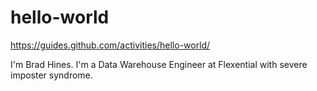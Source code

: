 # hello-world
https://guides.github.com/activities/hello-world/


I'm Brad Hines. I'm a Data Warehouse Engineer at Flexential with severe imposter syndrome.
